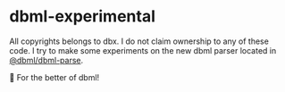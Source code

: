 # dbml-experimental
All copyrights belongs to dbx. I do not claim ownership to any of these code. I try to make some experiments on the new dbml parser located in [@dbml/dbml-parse](https://github.com/holistics/dbml/tree/master/packages/dbml-parse).

💌 For the better of dbml!
